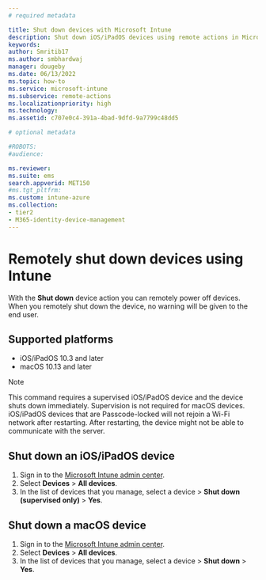 ```yaml
---
# required metadata

title: Shut down devices with Microsoft Intune
description: Shut down iOS/iPadOS devices using remote actions in Microsoft Intune.
keywords:
author: Smritib17
ms.author: smbhardwaj
manager: dougeby
ms.date: 06/13/2022
ms.topic: how-to
ms.service: microsoft-intune
ms.subservice: remote-actions
ms.localizationpriority: high
ms.technology:
ms.assetid: c707e0c4-391a-4bad-9dfd-9a7799c48dd5

# optional metadata

#ROBOTS:
#audience:

ms.reviewer:
ms.suite: ems
search.appverid: MET150
#ms.tgt_pltfrm:
ms.custom: intune-azure
ms.collection:
- tier2
- M365-identity-device-management
---
```


# Remotely shut down devices using Intune

With the **Shut down** device action you can remotely power off devices. When you remotely shut down the device, no warning will be given to the end user.

## Supported platforms

 - iOS/iPadOS 10.3 and later
 - macOS 10.13 and later

> [!NOTE]
> This command requires a supervised iOS/iPadOS device and the device shuts down immediately.  Supervision is not required for macOS devices. iOS/iPadOS devices that are Passcode-locked will not rejoin a Wi-Fi network after restarting. After restarting, the device might not be able to communicate with the server.

## Shut down an iOS/iPadOS device

1. Sign in to the [Microsoft Intune admin center](https://go.microsoft.com/fwlink/?linkid=2109431).
2. Select **Devices** > **All devices**.
3. In the list of devices that you manage, select a device > **Shut down (supervised only)** > **Yes**.

## Shut down a macOS device

1. Sign in to the [Microsoft Intune admin center](https://go.microsoft.com/fwlink/?linkid=2109431).
2. Select **Devices** > **All devices**.
3. In the list of devices that you manage, select a device > **Shut down** > **Yes**.